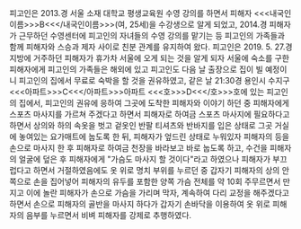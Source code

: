 피고인은 2013.경 서울 소재 대학교 평생교육원 수영 강의를 하면서 피해자 <<<내국인이름>>>B<<</내국인이름>>>(여, 25세)을 수강생으로 알게 되었고, 2014.경 피해자가 근무하던 수영센터에 피고인의 자녀들의 수영 강의를 맡기는 등 피고인의 가족들과 함께 피해자와 스승과 제자 사이로 친분 관계를 유지하여 왔다.
피고인은 2019. 5. 27.경 지방에 거주하던 피해자가 휴가차 서울에 오게 되는 것을 알게 되자 서울에 숙소를 구한 피해자에게 피고인의 가족들은 해외에 있고 피고인도 다음 날 출장으로 집이 빌 예정이니 피고인의 집에서 무료로 숙박을 할 것을 권유하였고, 같은 날 21:30경 용인시 수지구 <<<아파트>>>C<<</아파트>>>아파트 <<<호>>>D<<</호>>>호에 있는 피고인의 집에서, 피고인의 권유에 응하여 그곳에 도착한 피해자와 이야기 하던 중 피해자에게 스포츠 마사지를 가르쳐 주겠다고 하면서 피해자로 하여금 스포츠 마사지에 필요하다고 하면서 상의와 하의 속옷을 벗고 겉옷인 반팔 티셔츠와 반바지를 입은 상태로 그곳 거실에 놓여있는 요가매트에 눕도록 한 뒤, 피해자가 엎드린 상태로 누워있자 피해자의 등을 손으로 마사지 한 후 피해자로 하여금 천장을 바라보고 바로 눕도록 하고, 수건을 피해자의 얼굴에 덮은 후 피해자에게 "가슴도 마사지 할 것이다"라고 하였으나 피해자가 부끄럽다고 하면서 거절하였음에도 옷 위로 명치 부위를 누르던 중 갑자기 피해자의 상의 안쪽으로 손을 집어넣어 피해자의 유두를 포함한 양쪽 가슴 전체를 약 10회 주무르면서 만지고 이에 놀란 피해자가 손으로 가슴을 가리며 막자, 계속하여 다리 교정을 해주겠다고 하면서 손으로 피해자의 골반을 마사지 하다가 갑자기 손바닥을 이용하여 옷 위로 피해자의 음부를 누르면서 비벼 피해자를 강제로 추행하였다.